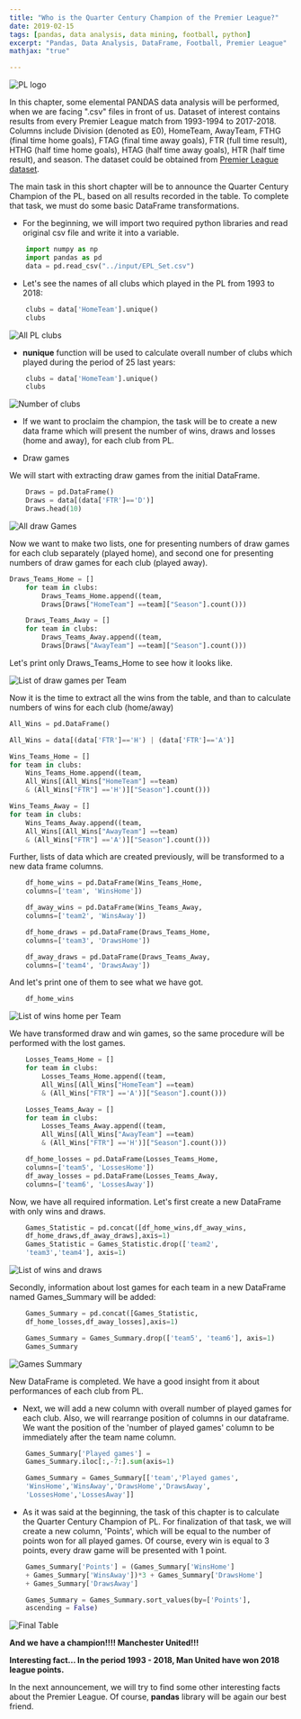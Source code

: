 ```yaml
---
title: "Who is the Quarter Century Champion of the Premier League?"
date: 2019-02-15
tags: [pandas, data analysis, data mining, football, python]
excerpt: "Pandas, Data Analysis, DataFrame, Football, Premier League"
mathjax: "true"

---
```

<img src="{{ site.url }}{{ site.baseurl }}/images/3 PremierLeague/PL.png" alt="PL logo">

In this chapter, some elemental PANDAS data analysis will be performed, when we are facing ".csv" files in front of us. Dataset of interest contains results from every Premier League match from 1993-1994 to 2017-2018. Columns include Division (denoted as E0), HomeTeam, AwayTeam, FTHG (final time home goals), FTAG (final time away goals), FTR (full time result), HTHG (half time home goals), HTAG (half time away goals), HTR (half time result), and season. The dataset could be obtained from [Premier League dataset](https://www.kaggle.com/thefc17/epl-results-19932018).

The main task in this short chapter will be to announce the Quarter Century Champion of the PL, based on all results recorded in the table. To complete that task, we must do some basic DataFrame transformations.

* For the beginning, we will import two required python libraries and read original csv file and write it into a variable.

```python
    import numpy as np
    import pandas as pd
    data = pd.read_csv("../input/EPL_Set.csv")
```

* Let's see the names of all clubs which played in the PL from 1993 to 2018:

```python
    clubs = data['HomeTeam'].unique()
    clubs
```
<img src="{{ site.url }}{{ site.baseurl }}/images/3 PremierLeague/Clubs.png" alt="All PL clubs">

* **nunique** function will be used to calculate overall number of clubs which played during the period of 25 last years:

```python
    clubs = data['HomeTeam'].unique()
    clubs
```
<img src="{{ site.url }}{{ site.baseurl }}/images/3 PremierLeague/NumberClubs.png" alt="Number of clubs">

* If we want to proclaim the champion, the task will be to create a new data frame which will present the number of wins, draws and losses (home and away), for each club from PL.

* Draw games

We will start with extracting draw games from the initial DataFrame.

```python
    Draws = pd.DataFrame()
    Draws = data[(data['FTR']=='D')]
    Draws.head(10)
```
<img src="{{ site.url }}{{ site.baseurl }}/images/3 PremierLeague/DrawGames.png" alt="All draw Games">

Now we want to make two lists, one for presenting numbers of draw games for each club separately (played home), and second one for presenting numbers of draw games for each club (played away).

```python
Draws_Teams_Home = []
    for team in clubs:
        Draws_Teams_Home.append((team,
        Draws[Draws["HomeTeam"] ==team]["Season"].count()))

    Draws_Teams_Away = []
    for team in clubs:
        Draws_Teams_Away.append((team,
        Draws[Draws["AwayTeam"] ==team]["Season"].count()))
```
Let's print only Draws_Teams_Home to see how it looks like.

<img src="{{ site.url }}{{ site.baseurl }}/images/3 PremierLeague/DrawGamesTeams.png" alt="List of draw games per Team">

Now it is the time to extract all the wins from the table, and than to calculate numbers of wins for each club (home/away)

```python
All_Wins = pd.DataFrame()

All_Wins = data[(data['FTR']=='H') | (data['FTR']=='A')]

Wins_Teams_Home = []
for team in clubs:
    Wins_Teams_Home.append((team,
    All_Wins[(All_Wins["HomeTeam"] ==team)
    & (All_Wins["FTR"] =='H')]["Season"].count()))

Wins_Teams_Away = []
for team in clubs:
    Wins_Teams_Away.append((team,
    All_Wins[(All_Wins["AwayTeam"] ==team)
    & (All_Wins["FTR"] =='A')]["Season"].count()))
```

Further, lists of data which are created previously, will be transformed to a new data frame columns.

```python
    df_home_wins = pd.DataFrame(Wins_Teams_Home,
    columns=['team', 'WinsHome'])

    df_away_wins = pd.DataFrame(Wins_Teams_Away,
    columns=['team2', 'WinsAway'])

    df_home_draws = pd.DataFrame(Draws_Teams_Home,
    columns=['team3', 'DrawsHome'])

    df_away_draws = pd.DataFrame(Draws_Teams_Away,
    columns=['team4', 'DrawsAway'])
```

And let's print one of them to see what we have got.

```python
    df_home_wins
```
<img src="{{ site.url }}{{ site.baseurl }}/images/3 PremierLeague/WinsHomeDF.png" alt="List of wins home per Team">

We have transformed draw and win games, so the same procedure will be performed with the lost games.

```python
    Losses_Teams_Home = []
    for team in clubs:
        Losses_Teams_Home.append((team,
        All_Wins[(All_Wins["HomeTeam"] ==team)
        & (All_Wins["FTR"] =='A')]["Season"].count()))

    Losses_Teams_Away = []
    for team in clubs:
        Losses_Teams_Away.append((team,
        All_Wins[(All_Wins["AwayTeam"] ==team)
        & (All_Wins["FTR"] =='H')]["Season"].count()))

    df_home_losses = pd.DataFrame(Losses_Teams_Home,
    columns=['team5', 'LossesHome'])
    df_away_losses = pd.DataFrame(Losses_Teams_Away,
    columns=['team6', 'LossesAway'])
```

Now, we have all required information. Let's first create a new DataFrame with only wins and draws.

```python
    Games_Statistic = pd.concat([df_home_wins,df_away_wins,
    df_home_draws,df_away_draws],axis=1)
    Games_Statistic = Games_Statistic.drop(['team2',
    'team3','team4'], axis=1)
```
<img src="{{ site.url }}{{ site.baseurl }}/images/3 PremierLeague/WinsDraws.png" alt="List of wins and draws">

Secondly, information about lost games for each team in a new DataFrame named Games_Summary will be added:

```python
    Games_Summary = pd.concat([Games_Statistic,
    df_home_losses,df_away_losses],axis=1)

    Games_Summary = Games_Summary.drop(['team5', 'team6'], axis=1)
    Games_Summary
```
<img src="{{ site.url }}{{ site.baseurl }}/images/3 PremierLeague/GamesSummary.png" alt="Games Summary">

New DataFrame is completed. We have a good insight from it about performances of each club from PL.

* Next, we will add a new column with overall number of played games for each club. Also, we will rearrange position of columns in our dataframe. We want the position of the 'number of played games' column to be immediately after the team name column.

```python
    Games_Summary['Played games'] =
    Games_Summary.iloc[:,-7:].sum(axis=1)

    Games_Summary = Games_Summary[['team','Played games',
    'WinsHome','WinsAway','DrawsHome','DrawsAway',
    'LossesHome','LossesAway']]
```

* As it was said at the beginning, the task of this chapter is to calculate the Quarter Century Champion of PL. For finalization of that task, we will create a new column, 'Points', which will be equal to the number of points won for all played games. Of course, every win is equal to 3 points, every draw game will be presented with 1 point.

```python
    Games_Summary['Points'] = (Games_Summary['WinsHome']
    + Games_Summary['WinsAway'])*3 + Games_Summary['DrawsHome']
    + Games_Summary['DrawsAway']

    Games_Summary = Games_Summary.sort_values(by=['Points'],
    ascending = False)
```
<img src="{{ site.url }}{{ site.baseurl }}/images/3 PremierLeague/FinalTable.png" alt="Final Table">

**And we have a champion!!!! Manchester United!!!**

**Interesting fact... In the period 1993 - 2018, Man United have won 2018 league points.**

In the next announcement, we will  try to find some other interesting facts about the Premier League. Of course, **pandas** library will be again our best friend.
